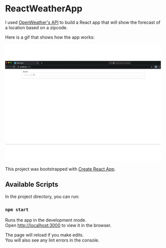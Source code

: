 # ReactWeatherApp

I used [OpenWeather's API](https://openweathermap.org/) to build a React app that will show the forecast of a location based on a zipcode.

Here is a gif that shows how the app works:

![example](./video/weatherapp_gif.gif)







This project was bootstrapped with [Create React App](https://github.com/facebook/create-react-app).

## Available Scripts

In the project directory, you can run:

### `npm start`

Runs the app in the development mode.<br />
Open [http://localhost:3000](http://localhost:3000) to view it in the browser.

The page will reload if you make edits.<br />
You will also see any lint errors in the console.

